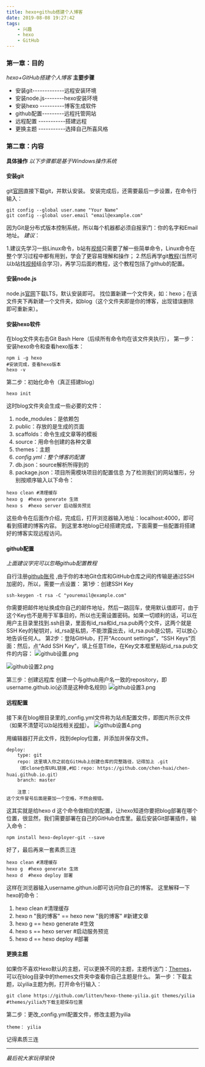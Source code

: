 ```yaml
---
title: hexo+github搭建个人博客
date: 2019-08-08 19:27:42
tags:
	- 兴趣
	- hexo
	- GitHub
---
```

### 第一章：目的
*hexo+GitHub搭建个人博客*
**主要步骤**
* 安装git-------------远程安装环境
* 安装node.js--------hexo安装环境
* 安装hexo ----------博客生成软件
* github配置---------远程托管网站
* 远程配置 -----------搭建远程
* 更换主题 -----------选择自己所喜风格

<!-- more -->
### 第二章：内容
**具体操作**
*以下步骤都是基于Windows操作系统*

#### 安装git

git[官网](https://git-scm.com/)直接下载git，并默认安装。
安装完成后，还需要最后一步设置，在命令行输入：
```
git config --global user.name "Your Name"
git config --global user.email "email@example.com"
```

因为Git是分布式版本控制系统，所以每个机器都必须自报家门：你的名字和Email地址。
*建议*：

1.建议先学习一些Linux命令，b站有[视频](https://www.bilibili.com/video/av15976434?from=search&seid=16920500767321526702)只需要了解一些简单命令，Linux命令在整个学习过程中都有用到，学会了更容易理解和操作；
2.然后再学git[教程](https://www.liaoxuefeng.com/wiki/896043488029600)(当然可以b站找[视频](https://www.bilibili.com/video/av10475153?from=search&seid=15072902551637942848)结合学习)，再学习后面的教程，这个教程包括了github的配置。
#### 安装node.js

node.js[官网](https://nodejs.org/en/)下载LTS，默认安装即可。
找位置新建一个文件夹，如：hexo；在该文件夹下再新建一个文件夹，如blog（这个文件夹即是你的博客，出现错误删除即可重新来）。
#### 安装hexo软件

在blog文件夹右击Git Bash Here（后续所有命令均在该文件夹执行），
第一步：安装hexo命令和查看hexo版本：
```
npm i -g hexo
#安装完成，查看hexo版本
hexo -v
```
第二步：初始化命令（真正搭建blog）
```
hexo init
```
这时blog文件夹会生成一些必要的文件：
1. node_modules：是依赖包
2. public：存放的是生成的页面
3. scaffolds：命令生成文章等的模板
4. source：用命令创建的各种文章
5. themes：主题
6. _config.yml：整个博客的配置_
7. db.json：source解析所得到的
8. package.json：项目所需模块项目的配置信息
为了检测我们的网站雏形，分别按顺序输入以下命令：
```
hexo clean #清理缓存
hexo g  #hexo generate 生效
hexo s  #hexo server 启动服务预览
```
这些命令在后面作介绍，完成后，打开浏览器输入地址：localhost:4000，即可看到搭建的博客内容。
到这里本地blog已经搭建完成，下面需要一些配置将搭建好的博客实现远程访问。
#### github配置
*上面建议学完可以忽略github配置教程*

自行注册[github账号](https://github.com/) ,由于你的本地Git仓库和GitHub仓库之间的传输是通过SSH加密的，所以，需要一点设置：
第1步：创建SSH Key
```
ssh-keygen -t rsa -C "youremail@example.com"
```

你需要把邮件地址换成你自己的邮件地址，然后一路回车，使用默认值即可，由于这个Key也不是用于军事目的，所以也无需设置密码。如果一切顺利的话，可以在用户主目录里找到.ssh目录，里面有id_rsa和id_rsa.pub两个文件，这两个就是SSH Key的秘钥对，id_rsa是私钥，不能泄露出去，id_rsa.pub是公钥，可以放心地告诉任何人。
第2步：登陆GitHub，打开“Account settings”，“SSH Keys”页面：然后，点“Add SSH Key”，填上任意Title，在Key文本框里粘贴id_rsa.pub文件的内容：
![github设置.png](/img/github设置.png)

![github设置2.png](/img/github设置2.png)


第三步：创建远程库
创建一个与github用户名一致的repository，即username.github.io(必须是这种命名规则)
![github设置3.png](/img/github设置3.png)
#### 远程配置
接下来在blog根目录里的_config.yml文件称为站点配置文件，即图片所示文件（如果不清楚可以b站找相关[视频](https://www.bilibili.com/video/av44544186?from=search&seid=8638809533597874960)）。
![github设置4.png](/img/github设置4.png)

用编辑器打开此文件，找到deploy位置，并添加并保存文件。
```
deploy:
    type: git
    repo: 这里填入你之前在GitHub上创建仓库的完整路径，记得加上 .git
    （即clone仓库URL链接,#如：repo: https://github.com/chen-huai/chen-huai.github.io.git）
    branch: master
    
    注意：
这个文件冒号后面是要加一个空格，不然会报错。
```
这其实就是给hexo d 这个命令做相应的配置，让hexo知道你要把blog部署在哪个位置，很显然，我们需要部署在自己的GitHub仓库里。最后安装Git部署插件，输入命令：
```
npm install hexo-deployer-git --save
```
好了，最后再来一套素质三连
```
hexo clean #清理缓存
hexo g  #hexo generate 生效
hexo d  #hexo deploy 部署
```
这样在浏览器输入username.githun.io即可访问你自己的博客。
这里解释一下hexo的命令：
1. hexo clean #清理缓存
2. hexo n "我的博客" == hexo new "我的博客" #新建文章
2. hexo g == hexo generate #生效
3. hexo s == hexo server #启动服务预览
4. hexo d == hexo deploy #部署
#### 更换主题

如果你不喜欢Hexo默认的主题，可以更换不同的主题，主题传送门：[Themes](https://hexo.io/themes/)，可以在blog目录中的themes文件夹中查看你自己主题是什么。
第一步：下载主题，以yilia主题为例，打开命令行输入：
```
git clone https://github.com/litten/hexo-theme-yilia.git themes/yilia
#themes/yilia为下载主题保存位置
```
第二步：更改_config.yml配置文件，修改主题为yilia
```
theme： yilia
```
记得素质三连
***
*最后祝大家玩得愉快*

